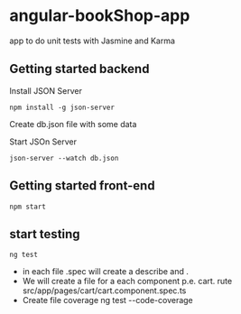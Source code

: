 # angular-bookShop-app
app to do unit tests with Jasmine and Karma

## Getting started backend

Install JSON Server

    npm install -g json-server

Create db.json file with some data

Start JSOn Server

    json-server --watch db.json

## Getting started front-end

    npm start

## start testing

    ng test

- in each file .spec will create a describe and .
- We will create a file for a each component p.e. cart.
     rute src/app/pages/cart/cart.component.spec.ts
- Create file coverage
    ng test --code-coverage